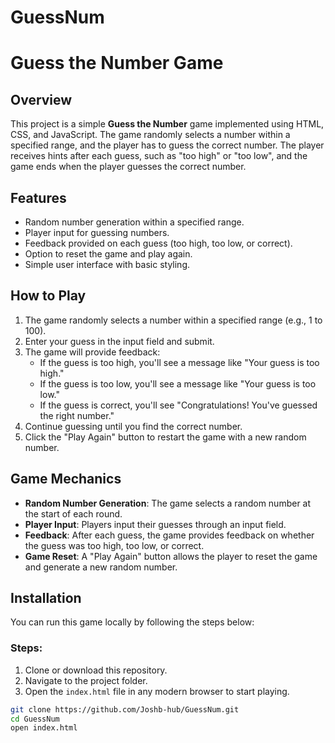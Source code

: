 # GuessNum
# Guess the Number Game

## Overview
This project is a simple **Guess the Number** game implemented using HTML, CSS, and JavaScript. The game randomly selects a number within a specified range, and the player has to guess the correct number. The player receives hints after each guess, such as "too high" or "too low", and the game ends when the player guesses the correct number.

## Features
- Random number generation within a specified range.
- Player input for guessing numbers.
- Feedback provided on each guess (too high, too low, or correct).
- Option to reset the game and play again.
- Simple user interface with basic styling.

## How to Play
1. The game randomly selects a number within a specified range (e.g., 1 to 100).
2. Enter your guess in the input field and submit.
3. The game will provide feedback:
   - If the guess is too high, you'll see a message like "Your guess is too high."
   - If the guess is too low, you'll see a message like "Your guess is too low."
   - If the guess is correct, you'll see "Congratulations! You've guessed the right number."
4. Continue guessing until you find the correct number.
5. Click the "Play Again" button to restart the game with a new random number.

## Game Mechanics
- **Random Number Generation**: The game selects a random number at the start of each round.
- **Player Input**: Players input their guesses through an input field.
- **Feedback**: After each guess, the game provides feedback on whether the guess was too high, too low, or correct.
- **Game Reset**: A "Play Again" button allows the player to reset the game and generate a new random number.

## Installation
You can run this game locally by following the steps below:

### Steps:
1. Clone or download this repository.
2. Navigate to the project folder.
3. Open the `index.html` file in any modern browser to start playing.

```bash
git clone https://github.com/Joshb-hub/GuessNum.git
cd GuessNum
open index.html
